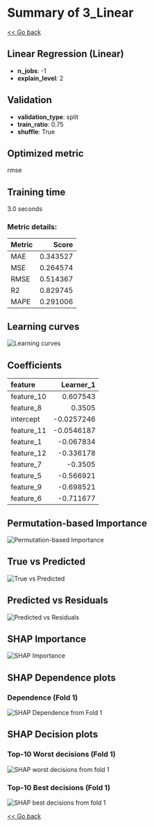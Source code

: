 # Summary of 3_Linear

[<< Go back](../README.md)


## Linear Regression (Linear)
- **n_jobs**: -1
- **explain_level**: 2

## Validation
 - **validation_type**: split
 - **train_ratio**: 0.75
 - **shuffle**: True

## Optimized metric
rmse

## Training time

3.0 seconds

### Metric details:
| Metric   |    Score |
|:---------|---------:|
| MAE      | 0.343527 |
| MSE      | 0.264574 |
| RMSE     | 0.514367 |
| R2       | 0.829745 |
| MAPE     | 0.291006 |



## Learning curves
![Learning curves](learning_curves.png)

## Coefficients
| feature    |   Learner_1 |
|:-----------|------------:|
| feature_10 |   0.607543  |
| feature_8  |   0.3505    |
| intercept  |  -0.0257246 |
| feature_11 |  -0.0546187 |
| feature_1  |  -0.067834  |
| feature_12 |  -0.336178  |
| feature_7  |  -0.3505    |
| feature_5  |  -0.566921  |
| feature_9  |  -0.698521  |
| feature_6  |  -0.711677  |


## Permutation-based Importance
![Permutation-based Importance](permutation_importance.png)
## True vs Predicted

![True vs Predicted](true_vs_predicted.png)


## Predicted vs Residuals

![Predicted vs Residuals](predicted_vs_residuals.png)



## SHAP Importance
![SHAP Importance](shap_importance.png)

## SHAP Dependence plots

### Dependence (Fold 1)
![SHAP Dependence from Fold 1](learner_fold_0_shap_dependence.png)

## SHAP Decision plots

### Top-10 Worst decisions (Fold 1)
![SHAP worst decisions from fold 1](learner_fold_0_shap_worst_decisions.png)
### Top-10 Best decisions (Fold 1)
![SHAP best decisions from fold 1](learner_fold_0_shap_best_decisions.png)

[<< Go back](../README.md)
